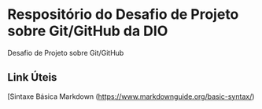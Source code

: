 # Respositório do Desafio de Projeto sobre Git/GitHub da DIO
Desafio de Projeto sobre Git/GitHub

## Link Úteis
[Sintaxe Básica Markdown (https://www.markdownguide.org/basic-syntax/)
